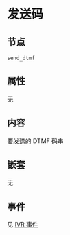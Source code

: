 # 发送码

## 节点

```
send_dtmf
```

## 属性

无

## 内容

要发送的 DTMF 码串

## 嵌套

无

## 事件

见 [IVR 事件](../evt/ivr/index.md)
